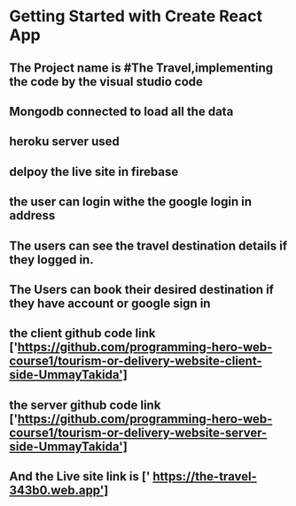 # Getting Started with Create React App


## The Project name is #The Travel,implementing the code by the visual studio code

##  Mongodb connected to load all the data

## heroku server used
## delpoy the live site in firebase

## the user can login withe the google login in address
## The users can see the travel destination details if they logged in.
## The Users can book their desired destination if they have account or google sign in


## the client github code link ['https://github.com/programming-hero-web-course1/tourism-or-delivery-website-client-side-UmmayTakida']

  ## the server github code link ['https://github.com/programming-hero-web-course1/tourism-or-delivery-website-server-side-UmmayTakida']

  ## And the Live site link is [' https://the-travel-343b0.web.app']



